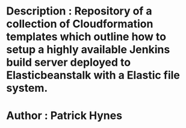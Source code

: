 # Description : Repository of a collection of Cloudformation templates which outline how to setup a highly available Jenkins build server deployed to Elasticbeanstalk with a Elastic file system.

# Author : Patrick Hynes


